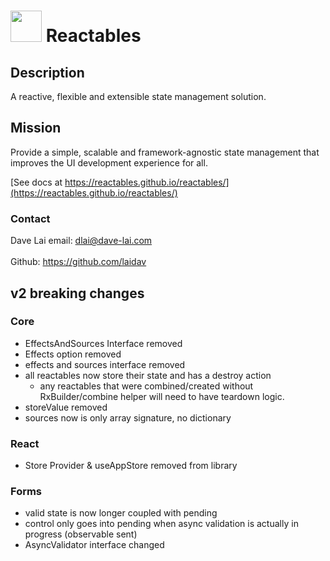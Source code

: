 # <img src="https://avatars.githubusercontent.com/u/145691934" width="50"> Reactables

## Description

A reactive, flexible and extensible state management solution.

## Mission
Provide a simple, scalable and framework-agnostic state management that improves the UI development experience for all.

[See docs at https://reactables.github.io/reactables/](https://reactables.github.io/reactables/)

### Contact

Dave Lai
email: <a href="dlai@dave-lai.com">dlai@dave-lai.com</a>
<br>
<br>
Github: https://github.com/laidav

## v2 breaking changes

### Core
- EffectsAndSources Interface removed
- Effects option removed
- effects and sources interface removed
- all reactables now store their state and has a destroy action
  - any reactables that were combined/created without RxBuilder/combine helper will need to have teardown logic.
- storeValue removed
- sources now is only array signature, no dictionary

### React
- Store Provider & useAppStore removed from library

### Forms
- valid state is now longer coupled with pending
- control only goes into pending when async validation is actually in progress (observable sent)
- AsyncValidator interface changed